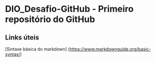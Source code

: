 # DIO_Desafio-GitHub - Primeiro repositório do GitHub

## Links úteis
[Sintaxe básica do markdown] (https://www.markdownguide.org/basic-syntax/)
